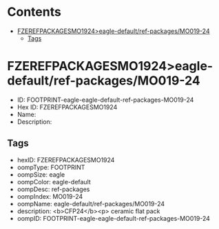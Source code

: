 



Contents
========

* [FZEREFPACKAGESMO1924>eagle-default/ref-packages/MO019-24](#fzerefpackagesmo1924eagle-defaultref-packagesmo019-24)
	* [Tags](#tags)

# FZEREFPACKAGESMO1924>eagle-default/ref-packages/MO019-24

- ID: FOOTPRINT-eagle-eagle-default-ref-packages-MO019-24
- Hex ID: FZEREFPACKAGESMO1924
- Name: 
- Description: 

## Tags

- hexID: FZEREFPACKAGESMO1924
- oompType: FOOTPRINT
- oompSize: eagle
- oompColor: eagle-default
- oompDesc: ref-packages
- oompIndex: MO019-24
- oompName: eagle-default/ref-packages/MO019-24
- description: &lt;b&gt;CFP24&lt;/b&gt;&lt;p&gt;&#xD;
ceramic flat pack
- oompID: FOOTPRINT-eagle-eagle-default-ref-packages-MO019-24
